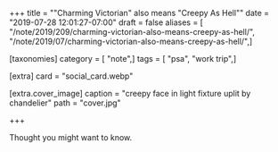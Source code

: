+++
title = "\"Charming Victorian\" also means \"Creepy As Hell\""
date = "2019-07-28 12:01:27-07:00"
draft = false
aliases = [ "/note/2019/209/charming-victorian-also-means-creepy-as-hell/", "/note/2019/07/charming-victorian-also-means-creepy-as-hell/",]

[taxonomies]
category = [ "note",]
tags = [ "psa", "work trip",]

[extra]
card = "social_card.webp"

[extra.cover_image]
caption = "creepy face in light fixture uplit by chandelier"
path = "cover.jpg"

+++

Thought you might want to know.